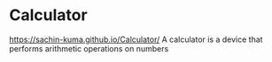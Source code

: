 # Calculator
https://sachin-kuma.github.io/Calculator/ A calculator is a device that performs arithmetic operations on numbers
